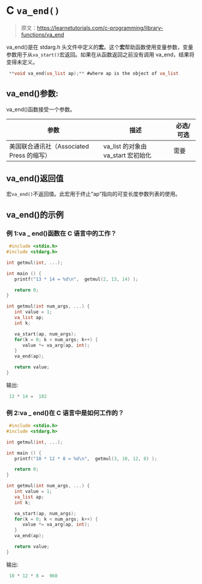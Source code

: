 # C `va_end()`

> 原文：<https://learnetutorials.com/c-programming/library-functions/va_end>

va_end()是在 stdarg.h 头文件中定义的**宏**。这个**宏**帮助函数使用变量参数，变量参数用于从`va_start()`宏返回。如果在从函数返回之前没有调用 va_end，结果将变得未定义。

```c
 **void va_end(va_list ap);** #where ap is the object of va_list 

```

## va_end()参数:

va_end()函数接受一个参数。

| ****参数**** | ****描述**** | ****必选/可选**** |
| --- | --- | --- |
| 美国联合通讯社（Associated Press 的缩写） | va_list 的对象由 va_start 宏初始化 | 需要 |

## va_end()返回值

宏`va_end()`不返回值。此宏用于终止“ap”指向的可变长度参数列表的使用。

## va_end()的示例

### 例 1:va _ end()函数在 C 语言中的工作？

```c
 #include <stdio.h>
#include <stdarg.h>

int getmul(int, ...);

int main () {
   printf("13 * 14 = %d\n",  getmul(2, 13, 14) );

   return 0;
}

int getmul(int num_args, ...) {
   int value = 1;
   va_list ap;
   int k;

   va_start(ap, num_args);
   for(k = 0; k < num_args; k++) {
      value *= va_arg(ap, int);
   }
   va_end(ap);

   return value;
} 

```

输出:

```c
 13 * 14 =  182 
```

### 例 2:va _ end()在 C 语言中是如何工作的？

```c
 #include <stdio.h>
#include <stdarg.h>

int getmul(int, ...);

int main () {
   printf("10 * 12 * 8 = %d\n",  getmul(3, 10, 12, 8) );

   return 0;
}

int getmul(int num_args, ...) {
   int value = 1;
   va_list ap;
   int k;

   va_start(ap, num_args);
   for(k = 0; k < num_args; k++) {
      value *= va_arg(ap, int);
   }
   va_end(ap);

   return value;
} 

```

输出:

```c
 10 * 12 * 8 =  960 
```